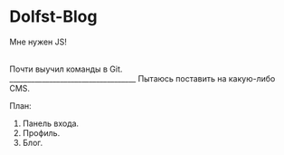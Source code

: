 Dolfst-Blog
=======
Мне нужен JS!

<br>
Почти выучил команды в Git. 
<br>
___________________________________
Пытаюсь поставить на какую-либо CMS.

План:<br> 
1) Панель входа.<br>
2) Профиль.<br> 
3) Блог.<br>
